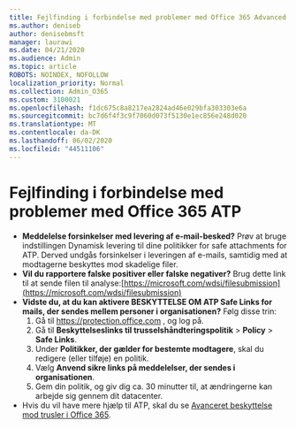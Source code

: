 ```yaml
---
title: Fejlfinding i forbindelse med problemer med Office 365 Advanced Threat Protection (ATP)
ms.author: deniseb
author: denisebmsft
manager: laurawi
ms.date: 04/21/2020
ms.audience: Admin
ms.topic: article
ROBOTS: NOINDEX, NOFOLLOW
localization_priority: Normal
ms.collection: Admin_O365
ms.custom: 3100021
ms.openlocfilehash: f1dc675c8a8217ea2824ad46e029bfa303303e6a
ms.sourcegitcommit: bc7d6f4f3c9f7060d073f5130e1ec856e248d020
ms.translationtype: MT
ms.contentlocale: da-DK
ms.lasthandoff: 06/02/2020
ms.locfileid: "44511106"
---
```

# <a name="troubleshoot-issues-with-office-365-atp"></a>Fejlfinding i forbindelse med problemer med Office 365 ATP

- **Meddelelse forsinkelser med levering af e-mail-besked?** Prøv at bruge indstillingen Dynamisk levering til dine politikker for safe attachments for ATP. Derved undgås forsinkelser i leveringen af e-mails, samtidig med at modtagerne beskyttes mod skadelige filer.
- **Vil du rapportere falske positiver eller falske negativer?** Brug dette link til at sende filen til analyse:[https://microsoft.com/wdsi/filesubmission](https://microsoft.com/wdsi/filesubmission)
- **Vidste du, at du kan aktivere BESKYTTELSE OM ATP Safe Links for mails, der sendes mellem personer i organisationen?** Følg disse trin:
    1. Gå til https://protection.office.com , og log på.
    2. Gå til **Beskyttelseslinks til trusselshåndteringspolitik**  >  **Policy**  >  **Safe Links**.
    3. Under **Politikker, der gælder for bestemte modtagere**, skal du redigere (eller tilføje) en politik.
    4. Vælg **Anvend sikre links på meddelelser, der sendes i organisationen**.
    5. Gem din politik, og giv dig ca. 30 minutter til, at ændringerne kan arbejde sig gennem dit datacenter.
- Hvis du vil have mere hjælp til ATP, skal du se [Avanceret beskyttelse mod trusler i Office 365](https://docs.microsoft.com/microsoft-365/security/office-365-security/office-365-atp).